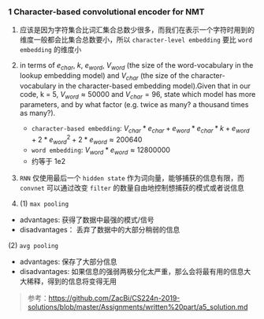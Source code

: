### 1 Character-based convolutional encoder for NMT 

1. 应该是因为字符集合比词汇集合总数少很多，而我们在表示一个字符时用到的维度一般都会比集合总数要小，所以 `character-level embedding` 要比 `word embedding` 的维度小

2. in terms of $e_{char}$, $k$, $e_{word}$, $V_{word}$ (the size of the word-vocabulary in the lookup embedding model) and $V_{char}$ (the size of the character-vocabulary in the character-based embedding model).Given that in our code, k = 5, $V_{word} \approx 50000$ and $V_{char} = 96$, state which model has more parameters, and by what factor (e.g. twice as many? a thousand times as many?). 

   * `character-based embedding`: $V_{char}*e_{char}+e_{word}*e_{char}*k+e_{word}+2*e_{word}^2+2*e_{word} \approx 200640$
   * `word embedding`: $V_{word}*e_{word} \approx 12800000$
   * 约等于 1e2

3. `RNN` 仅使用最后一个 `hidden state` 作为词向量，能够捕获的信息有限，而 `convnet` 可以通过改变 `filter` 的数量自由地控制想捕获的模式或者说信息

4.  (1) `max pooling`

   * advantages: 获得了数据中最强的模式/信号
   * disadvantages： 丢弃了数据中的大部分稍弱的信息

   (2) `avg pooling`

   * advantages: 保存了大部分信息
   * disadvantages: 如果信息的强弱两极分化太严重，那么会将最有用的信息大大稀释，得到的信息将变得无用







> 参考：https://github.com/ZacBi/CS224n-2019-solutions/blob/master/Assignments/written%20part/a5_solution.md

